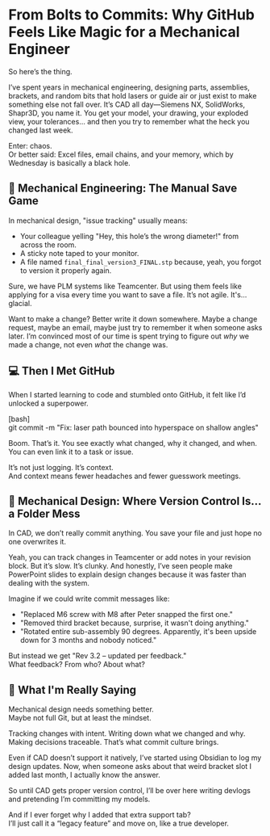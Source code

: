 # From Bolts to Commits: Why GitHub Feels Like Magic for a Mechanical Engineer

So here’s the thing.

I’ve spent years in mechanical engineering, designing parts, assemblies, brackets, and random bits that hold lasers or guide air or just exist to make something else not fall over. It’s CAD all day—Siemens NX, SolidWorks, Shapr3D, you name it. You get your model, your drawing, your exploded view, your tolerances... and then you try to remember what the heck you changed last week.

Enter: chaos.  
Or better said: Excel files, email chains, and your memory, which by Wednesday is basically a black hole.

## 🧠 Mechanical Engineering: The Manual Save Game

In mechanical design, "issue tracking" usually means:

- Your colleague yelling "Hey, this hole’s the wrong diameter!" from across the room.  
- A sticky note taped to your monitor.  
- A file named `final_final_version3_FINAL.stp` because, yeah, you forgot to version it properly again.

Sure, we have PLM systems like Teamcenter. But using them feels like applying for a visa every time you want to save a file. It’s not agile. It's... glacial.

Want to make a change? Better write it down somewhere. Maybe a change request, maybe an email, maybe just try to remember it when someone asks later. I’m convinced most of our time is spent trying to figure out *why* we made a change, not even *what* the change was.

## 💻 Then I Met GitHub

When I started learning to code and stumbled onto GitHub, it felt like I’d unlocked a superpower.

[bash]  
git commit -m "Fix: laser path bounced into hyperspace on shallow angles"

Boom. That’s it. You see exactly what changed, why it changed, and when. You can even link it to a task or issue.

It’s not just logging. It’s context.  
And context means fewer headaches and fewer guesswork meetings.

## 🧱 Mechanical Design: Where Version Control Is... a Folder Mess

In CAD, we don’t really commit anything. You save your file and just hope no one overwrites it.

Yeah, you can track changes in Teamcenter or add notes in your revision block. But it’s slow. It’s clunky. And honestly, I’ve seen people make PowerPoint slides to explain design changes because it was faster than dealing with the system.

Imagine if we could write commit messages like:

- "Replaced M6 screw with M8 after Peter snapped the first one."  
- "Removed third bracket because, surprise, it wasn't doing anything."  
- "Rotated entire sub-assembly 90 degrees. Apparently, it's been upside down for 3 months and nobody noticed."

But instead we get "Rev 3.2 – updated per feedback."  
What feedback? From who? About what?

## 🤔 What I'm Really Saying

Mechanical design needs something better.  
Maybe not full Git, but at least the mindset.

Tracking changes with intent. Writing down what we changed and why. Making decisions traceable. That’s what commit culture brings.

Even if CAD doesn’t support it natively, I’ve started using Obsidian to log my design updates. Now, when someone asks about that weird bracket slot I added last month, I actually know the answer.

So until CAD gets proper version control, I’ll be over here writing devlogs and pretending I’m committing my models.

And if I ever forget why I added that extra support tab?  
I’ll just call it a “legacy feature” and move on, like a true developer.

